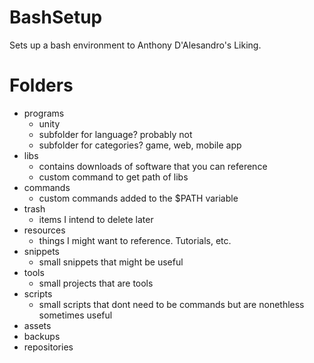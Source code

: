 # BashSetup
Sets up a bash environment to Anthony D'Alesandro's Liking.

# Folders
- programs
    - unity
    - subfolder for language? probably not
    - subfolder for categories? game, web, mobile app
- libs
    - contains downloads of software that you can reference
    - custom command to get path of libs
- commands
    - custom commands added to the $PATH variable
- trash
    - items I intend to delete later
- resources
    - things I might want to reference. Tutorials, etc.
- snippets
    - small snippets that might be useful
- tools
    - small projects that are tools
- scripts
    - small scripts that dont need to be commands but are nonethless sometimes useful
- assets
- backups
- repositories
